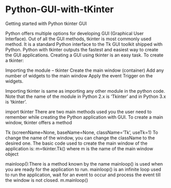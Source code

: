 # Python-GUI-with-tKinter

Getting started with Python tkinter GUI

Python offers multiple options for developing GUI (Graphical User Interface).
Out of all the GUI methods, tkinter is most commonly used method. 
It is a standard Python interface to the Tk GUI toolkit shipped with Python. 
Python with tkinter outputs the fastest and easiest way to create the GUI applications. 
Creating a GUI using tkinter is an easy task.
To create a tkinter:

Importing the module – tkinter
Create the main window (container)
Add any number of widgets to the main window
Apply the event Trigger on the widgets.

Importing tkinter is same as importing any other module in the python code.
Note that the name of the module in Python 2.x is ‘Tkinter’ and in Python 3.x is ‘tkinter’.

import tkinter
There are two main methods used you the user need to remember while creating the Python application with GUI.
To create a main window, tkinter offers a method 

Tk (screenName=None,  baseName=None,  className=’Tk’,  useTk=1) 
To change the name of the window, you can change the className to the desired one. 
The basic code used to create the main window of the application is:
m=tkinter.Tk() where m is the name of the main window object

mainloop():There is a method known by the name mainloop() is used when you are ready for the application to run. 
mainloop() is an infinite loop used to run the application, wait for an event to occur and process the event till the window is not closed.
m.mainloop()

